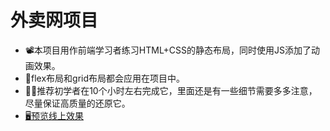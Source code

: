 # 外卖网项目

* :film_projector:本项目用作前端学习者练习HTML+CSS的静态布局，同时使用JS添加了动画效果。
* :goal_net:flex布局和grid布局都会应用在项目中。
* :man_factory_worker:推荐初学者在10个小时左右完成它，里面还是有一些细节需要多多注意，尽量保证高质量的还原它。
* [:desktop_computer:预览线上效果](http://39.103.151.139/)
